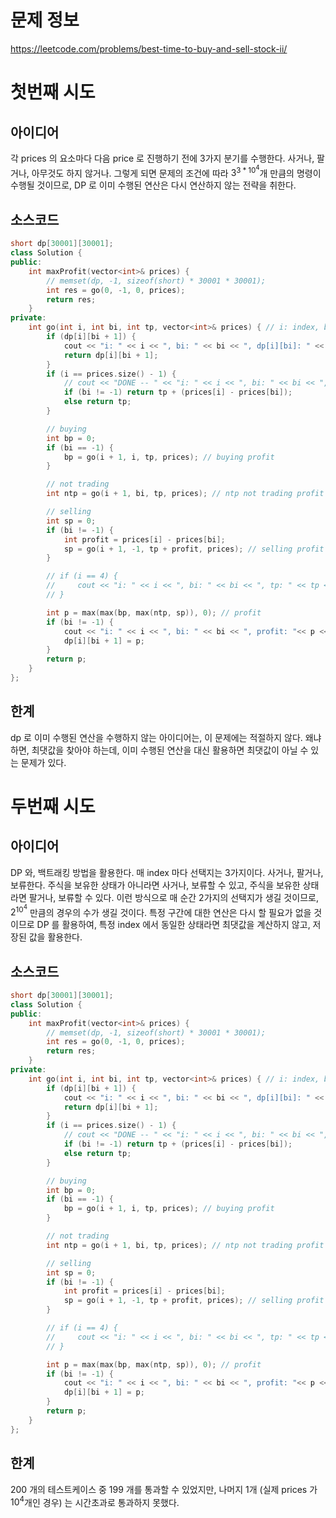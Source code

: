 # 문제 정보

https://leetcode.com/problems/best-time-to-buy-and-sell-stock-ii/

# 첫번째 시도

## 아이디어

각 prices 의 요소마다 다음 price 로 진행하기 전에 3가지 분기를 수행한다. 사거나, 팔거나, 아무것도 하지 않거나.
그렇게 되면 문제의 조건에 따라 $3^{3*10^{4}}$개 만큼의 명령이 수행될 것이므로, DP 로 이미 수행된 연산은 다시 연산하지 않는 전략을 취한다.

## 소스코드

```cpp
short dp[30001][30001];
class Solution {
public:
    int maxProfit(vector<int>& prices) {
        // memset(dp, -1, sizeof(short) * 30001 * 30001);
        int res = go(0, -1, 0, prices);
        return res;
    }
private:
    int go(int i, int bi, int tp, vector<int>& prices) { // i: index, bi: buying index(-1: not holding), tp; total profit
        if (dp[i][bi + 1]) {
            cout << "i: " << i << ", bi: " << bi << ", dp[i][bi]: " << dp[i][bi + 1] << " Is in DP!\n";
            return dp[i][bi + 1];
        }
        if (i == prices.size() - 1) {
            // cout << "DONE -- " << "i: " << i << ", bi: " << bi << ", tp: " << tp << "\n";
            if (bi != -1) return tp + (prices[i] - prices[bi]);
            else return tp;
        }

        // buying
        int bp = 0;
        if (bi == -1) {
            bp = go(i + 1, i, tp, prices); // buying profit
        }

        // not trading
        int ntp = go(i + 1, bi, tp, prices); // ntp not trading profit

        // selling
        int sp = 0;
        if (bi != -1) {
            int profit = prices[i] - prices[bi];
            sp = go(i + 1, -1, tp + profit, prices); // selling profit
        }

        // if (i == 4) {
        //     cout << "i: " << i << ", bi: " << bi << ", tp: " << tp << " (" << bp << ", " << ntp << ", " << sp << ")\n";
        // }

        int p = max(max(bp, max(ntp, sp)), 0); // profit
        if (bi != -1) {
            cout << "i: " << i << ", bi: " << bi << ", profit: "<< p << " Saving on DP!\n";
            dp[i][bi + 1] = p;
        }
        return p;
    }
};
```

## 한계

dp 로 이미 수행된 연산을 수행하지 않는 아이디어는, 이 문제에는 적절하지 않다. 왜냐하면, 최댓값을 찾아야 하는데, 이미 수행된 연산을 대신 활용하면 최댓값이 아닐 수 있는 문제가 있다.

# 두번째 시도

## 아이디어

DP 와, 백트래킹 방법을 활용한다. 매 index 마다 선택지는 3가지이다. 사거나, 팔거나, 보류한다. 주식을 보유한 상태가 아니라면 사거나, 보류할 수 있고, 주식을 보유한 상태라면 팔거나, 보류할 수 있다. 이런 방식으로 매 순간 2가지의 선택지가 생길 것이므로, $2^{10^4}$ 만큼의 경우의 수가 생길 것이다. 특정 구간에 대한 연산은 다시 할 필요가 없을 것이므로 DP 를 활용하여, 특정 index 에서 동일한 상태라면 최댓값을 계산하지 않고, 저장된 값을 활용한다.

## 소스코드

```cpp
short dp[30001][30001];
class Solution {
public:
    int maxProfit(vector<int>& prices) {
        // memset(dp, -1, sizeof(short) * 30001 * 30001);
        int res = go(0, -1, 0, prices);
        return res;
    }
private:
    int go(int i, int bi, int tp, vector<int>& prices) { // i: index, bi: buying index(-1: not holding), tp; total profit
        if (dp[i][bi + 1]) {
            cout << "i: " << i << ", bi: " << bi << ", dp[i][bi]: " << dp[i][bi + 1] << " Is in DP!\n";
            return dp[i][bi + 1];
        }
        if (i == prices.size() - 1) {
            // cout << "DONE -- " << "i: " << i << ", bi: " << bi << ", tp: " << tp << "\n";
            if (bi != -1) return tp + (prices[i] - prices[bi]);
            else return tp;
        }

        // buying
        int bp = 0;
        if (bi == -1) {
            bp = go(i + 1, i, tp, prices); // buying profit
        }

        // not trading
        int ntp = go(i + 1, bi, tp, prices); // ntp not trading profit

        // selling
        int sp = 0;
        if (bi != -1) {
            int profit = prices[i] - prices[bi];
            sp = go(i + 1, -1, tp + profit, prices); // selling profit
        }

        // if (i == 4) {
        //     cout << "i: " << i << ", bi: " << bi << ", tp: " << tp << " (" << bp << ", " << ntp << ", " << sp << ")\n";
        // }

        int p = max(max(bp, max(ntp, sp)), 0); // profit
        if (bi != -1) {
            cout << "i: " << i << ", bi: " << bi << ", profit: "<< p << " Saving on DP!\n";
            dp[i][bi + 1] = p;
        }
        return p;
    }
};
```

## 한계

200 개의 테스트케이스 중 199 개를 통과할 수 있었지만, 나머지 1개 (실제 prices 가 $10^{4}$개인 경우) 는 시간초과로 통과하지 못했다.
